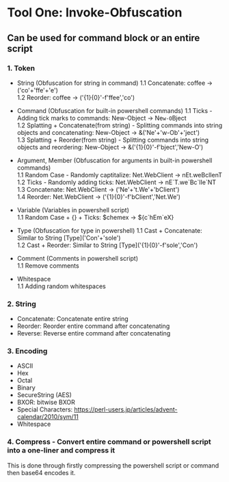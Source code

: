 # Tool One: Invoke-Obfuscation
## Can be used for command block or an entire script 

### 1. Token 
- String (Obfuscation for string in command)
1.1 Concatenate: coffee -> ('co'+'ffe'+'e')  
1.2 Reorder: coffee -> ('{1}{0}'-f'ffee','co')  

- Command (Obfuscation for built-in powershell commands)
1.1 Ticks - Adding tick marks to commands: New-Object ->  Ne`w-O`Bject  
1.2 Splatting + Concatenate(from string) - Splitting commands into string objects and concatenating: New-Object -> &('Ne'+'w-Ob'+'ject')  
1.3 Splatting + Reorder(from string) - Splitting commands into string objects and reordering: New-Object -> &('{1}{0}'-f'bject','New-O')  

- Argument, Member (Obfuscation for arguments in built-in powershell commands)  
1.1 Random Case - Randomly captitalize: Net.WebClient -> nEt.weBclIenT  
1.2 Ticks - Randomly adding ticks: Net.WebClient -> nE\`T.we\`Bc\`lIe\`NT  
1.3 Concatenate: Net.WebClient -> ('Ne'+'t.We'+'bClient')  
1.4 Reorder: Net.WebClient -> ('{1}{0}'-f'bClient','Net.We')  

- Variable (Variables in powershell script)  
1.1 Random Case + {} + Ticks: $chemex -> ${c\`hEm\`eX}  

- Type (Obfuscation for type in powershell)
1.1 Cast + Concatenate: Similar to String \[Type]('Con'+'sole')  
1.2 Cast + Reorder: Similar to String \[Type]('{1}{0}'-f'sole','Con')

- Comment (Comments in powershell script)  
1.1 Remove comments

- Whitespace  
1.1 Adding random whitespaces

### 2. String
- Concatenate: Concatenate entire string  
- Reorder: Reorder entire command after concatenating  
- Reverse: Reverse entire command after concatenating  

### 3. Encoding 
- ASCII
- Hex
- Octal
- Binary
- SecureString (AES)
- BXOR: bitwise BXOR
- Special Characters: https://perl-users.jp/articles/advent-calendar/2010/sym/11
- Whitespace

### 4. Compress - Convert entire command or powershell script into a one-liner and compress it 
This is done through firstly compressing the powershell script or command then base64 encodes it.
